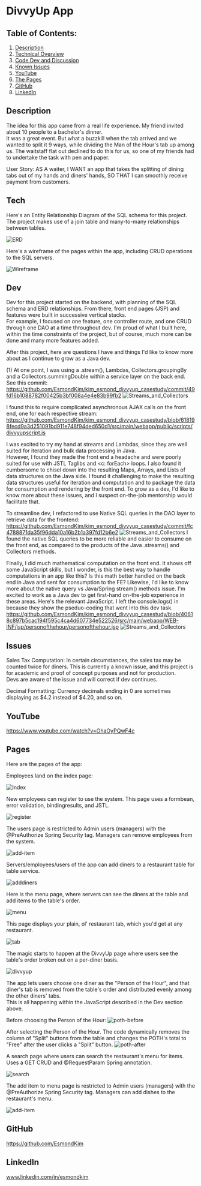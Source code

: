 # DivvyUp App

## Table of Contents:

1. [Description](#description)
2. [Technical Overview](#Tech)
3. [Code Dev and Discussion](#Dev)
4. [Known Issues](#Issues)
5. [YouTube](#YouTube)
6. [The Pages](#Pages)
7. [GitHub](#GitHub)
8. [LinkedIn](#LinkedIn)


## Description

The idea for this app came from a real life experience.  My friend invited about 10 people to a bachelor's dinner.  
It was a great event.  But what a buzzkill when the tab arrived and we wanted to split it 9 ways, while
dividing the Man of the Hour's tab up among us.  The waitstaff flat out declined to do this for us, so one
of my friends had to undertake the task with pen and paper.

User Story:
AS A waiter,
I WANT an app that takes the splitting of dining tabs out of my hands and diners' hands,
SO THAT I can smoothly receive payment from customers.

## Tech
Here's an Entity Relationship Diagram of the SQL schema for this project.  The project makes use of a join table and many-to-many relationships between tables.

![ERD](/src/main/webapp/public/images/PresentationERD.jpg)

Here's a wireframe of the pages within the app, including CRUD operations to the SQL servers.

![Wireframe](/src/main/webapp/public/images/divvyup_capstone.jpg)

## Dev

Dev for this project started on the backend, with planning of the SQL schema and ERD relationships.
From there, front end pages (JSP) and features were built in successive vertical stacks.  
For example, I focused on one feature, one controller route, and one CRUD through one DAO at a time throughout dev. 
I'm proud of what I built here, within the time constraints of the project, but of course, much more can be done and many more features added.

After this project, here are questions I have and things I'd like to know more about as I continue to grow as a Java dev.

(1) At one point, I was using a .stream(), Lambdas, Collectors.groupingBy and a Collectors.summingDouble within a service layer on the back end.
See this commit: https://github.com/EsmondKim/kim_esmond_divvyup_casestudy/commit/49fd16b1088782f00425b3bf008a4e4e83b99fb2
![Streams_and_Collectors](/src/main/webapp/public/images/streams.jpg)

I found this to require complicated asynchronous AJAX calls on the front end, one for each respective stream:
https://github.com/EsmondKim/kim_esmond_divvyup_casestudy/blob/618198fecd9a3d251091bd911e748f94ded650d1/src/main/webapp/public/scripts/divvyupscript.js

I was excited to try my hand at streams and Lambdas, since they are well suited for iteration and bulk data processing in Java.  
However, I found they made the front end a headache and were poorly suited for use with JSTL Taglibs and <c: forEach> loops.
I also found it cumbersome to chisel down into the resulting Maps, Arrays, and Lists of data structures on the Java side. 
I found it challenging to make the resulting data structures useful for iteration and computation and to package the data for consumption and rendering by the front end.
To grow as a dev, I'd like to know more about these issues, and I suspect on-the-job mentorship would facilitate that.

To streamline dev, I refactored to use Native SQL queries in the DAO layer to retrieve data for the frontend:
https://github.com/EsmondKim/kim_esmond_divvyup_casestudy/commit/fc4788871da35f96dda10a16b2b1a397fd12b6e2
![Streams_and_Collectors](/src/main/webapp/public/images/nativeSQL.jpg)
I found the native SQL queries to be more reliable and easier to consume on the front end, as compared to the products of the Java .streams() and Collectors methods.

Finally, I did much mathematical computation on the front end.  It shows off some JavaScript skills, but I wonder, is this the best way to handle computations in an app like this?
Is this math better handled on the back end in Java and sent for consumption to the FE?
Likewise, I'd like to know more about the native query vs Java/Spring stream() methods issue.
I'm excited to work as a Java dev to get first-hand on-the-job experience in these areas.
Here's the relevant JavaScript.  I left the console.logs() in because they show the pseduo-coding that went into this dev task.
https://github.com/EsmondKim/kim_esmond_divvyup_casestudy/blob/40618c897b5cac194f595c4ca4d607734e522526/src/main/webapp/WEB-INF/jsp/personofthehour/personofthehour.jsp
![Streams_and_Collectors](/src/main/webapp/public/images/JavaScript.jpg)

## Issues
 
Sales Tax Computation:
In certain circumstances, the sales tax may be counted twice for diners.
This is currently a known issue, and this project is for academic and proof of concept purposes and not for production.  
Devs are aware of the issue and will correct if dev continues.

Decimal Formatting: Currency decimals ending in 0 are sometimes displaying as $4.2 instead of $4.20, and so on.

## YouTube

https://www.youtube.com/watch?v=OhaOyPQwF4c

## Pages
Here are the pages of the app:

Employees land on the index page:

![Index](/src/main/webapp/public/images/index_cropped.jpg)

New employees can register to use the system.  This page uses a formbean, error validation, bindingresults, and JSTL.

![register](/src/main/webapp/public/images/register.jpg)

The users page is restricted to Admin users (managers) with the @PreAuthorize Spring Security tag.  Managers can remove employees from the system.

![add-item](/src/main/webapp/public/images/users.jpg)

Servers/employees/users of the app can add diners to a restaurant table for table service.

![adddiners](/src/main/webapp/public/images/adddiners.jpg)

Here is the menu page, where servers can see the diners at the table and add items to the table's order.

![menu](/src/main/webapp/public/images/menu.jpg)

This page displays your plain, ol' restaurant tab, which you'd get at any restaurant.

![tab](/src/main/webapp/public/images/tab.jpg)

The magic starts to happen at the DivvyUp page where users see the table's order broken out on a per-diner basis.

![divvyup](/src/main/webapp/public/images/divvyup.jpg)

The app lets users choose one diner as the "Person of the Hour", and that diner's tab is removed from the table's order and distributed evenly among the other diners' tabs.  
This is all happening within the JavaScript described in the Dev section above.

Before choosing the Person of the Hour:
![poth-before](/src/main/webapp/public/images/poth-before.jpg)

After selecting the Person of the Hour. The code dynamically removes the column of "Split" buttons from the table and changes the POTH's total to "Free" after the user clicks a "Split" button. 
![poth-after](/src/main/webapp/public/images/poth-after.jpg)

A search page where users can search the restaurant's menu for items.  Uses a GET CRUD and @RequestParam Spring annotation.

![search](/src/main/webapp/public/images/search.jpg)

The add item to menu page is restricted to Admin users (managers) with the @PreAuthorize Spring Security tag.  Managers can add dishes to the restaurant's menu.

![add-item](/src/main/webapp/public/images/add-item.jpg)

## GitHub

https://github.com/EsmondKim

## LinkedIn

www.linkedin.com/in/esmondkim

